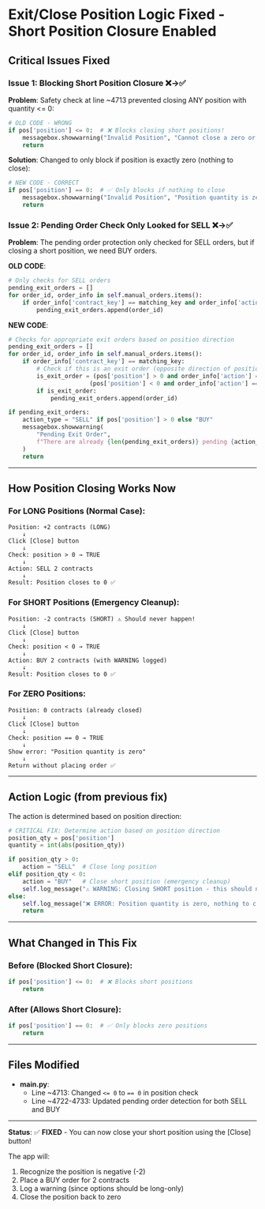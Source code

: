 # Exit/Close Position Logic Fixed - Short Position Closure Enabled

## Critical Issues Fixed

### Issue 1: Blocking Short Position Closure ❌→✅
**Problem**: Safety check at line ~4713 prevented closing ANY position with quantity <= 0:
```python
# OLD CODE - WRONG
if pos['position'] <= 0:  # ❌ Blocks closing short positions!
    messagebox.showwarning("Invalid Position", "Cannot close a zero or negative position!")
    return
```

**Solution**: Changed to only block if position is exactly zero (nothing to close):
```python
# NEW CODE - CORRECT
if pos['position'] == 0:  # ✅ Only blocks if nothing to close
    messagebox.showwarning("Invalid Position", "Position quantity is zero.\nThere is no position to close!")
    return
```

### Issue 2: Pending Order Check Only Looked for SELL ❌→✅
**Problem**: The pending order protection only checked for SELL orders, but if closing a short position, we need BUY orders.

**OLD CODE**:
```python
# Only checks for SELL orders
pending_exit_orders = []
for order_id, order_info in self.manual_orders.items():
    if order_info['contract_key'] == matching_key and order_info['action'] == "SELL":
        pending_exit_orders.append(order_id)
```

**NEW CODE**:
```python
# Checks for appropriate exit orders based on position direction
pending_exit_orders = []
for order_id, order_info in self.manual_orders.items():
    if order_info['contract_key'] == matching_key:
        # Check if this is an exit order (opposite direction of position)
        is_exit_order = (pos['position'] > 0 and order_info['action'] == "SELL") or \
                       (pos['position'] < 0 and order_info['action'] == "BUY")
        if is_exit_order:
            pending_exit_orders.append(order_id)

if pending_exit_orders:
    action_type = "SELL" if pos['position'] > 0 else "BUY"
    messagebox.showwarning(
        "Pending Exit Order",
        f"There are already {len(pending_exit_orders)} pending {action_type} order(s) for this position!"
    )
    return
```

---

## How Position Closing Works Now

### For LONG Positions (Normal Case):
```
Position: +2 contracts (LONG)
    ↓
Click [Close] button
    ↓
Check: position > 0 → TRUE
    ↓
Action: SELL 2 contracts
    ↓
Result: Position closes to 0 ✅
```

### For SHORT Positions (Emergency Cleanup):
```
Position: -2 contracts (SHORT) ⚠️ Should never happen!
    ↓
Click [Close] button
    ↓
Check: position < 0 → TRUE
    ↓
Action: BUY 2 contracts (with WARNING logged)
    ↓
Result: Position closes to 0 ✅
```

### For ZERO Positions:
```
Position: 0 contracts (already closed)
    ↓
Click [Close] button
    ↓
Check: position == 0 → TRUE
    ↓
Show error: "Position quantity is zero"
    ↓
Return without placing order ✅
```

---

## Action Logic (from previous fix)

The action is determined based on position direction:
```python
# CRITICAL FIX: Determine action based on position direction
position_qty = pos['position']
quantity = int(abs(position_qty))

if position_qty > 0:
    action = "SELL"  # Close long position
elif position_qty < 0:
    action = "BUY"   # Close short position (emergency cleanup)
    self.log_message("⚠️ WARNING: Closing SHORT position - this should not happen with long-only options!", "WARNING")
else:
    self.log_message("❌ ERROR: Position quantity is zero, nothing to close", "ERROR")
    return
```

---

## What Changed in This Fix

### Before (Blocked Short Closure):
```python
if pos['position'] <= 0:  # ❌ Blocks short positions
    return
```

### After (Allows Short Closure):
```python
if pos['position'] == 0:  # ✅ Only blocks zero positions
    return
```

---

## Files Modified

- **main.py**:
  - Line ~4713: Changed `<= 0` to `== 0` in position check
  - Line ~4722-4733: Updated pending order detection for both SELL and BUY

---

**Status**: ✅ **FIXED** - You can now close your short position using the [Close] button!

The app will:
1. Recognize the position is negative (-2)
2. Place a BUY order for 2 contracts
3. Log a warning (since options should be long-only)
4. Close the position back to zero
